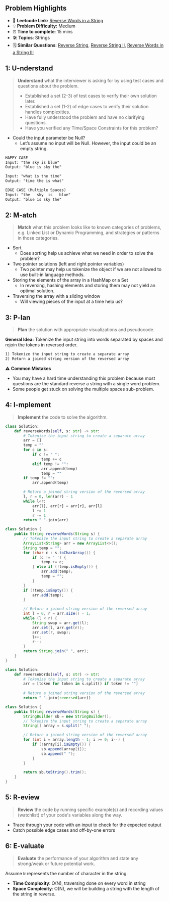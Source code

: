 ## Problem Highlights

* 🔗 **Leetcode Link:** [Reverse Words in a String](https://leetcode.com/problems/reverse-words-in-a-string/)
* 💡 **Problem Difficulty:** Medium
* ⏰ **Time to complete**: 15 mins
* 🛠️ **Topics**: Strings
* 🗒️ **Similar Questions**: [Reverse String](https://leetcode.com/problems/reverse-string/), [Reverse String II](https://leetcode.com/problems/reverse-string-ii/), [Reverse Words in a String III](https://leetcode.com/problems/reverse-words-in-a-string-iii/)
    
## 1: U-nderstand
 
> **Understand** what the interviewer is asking for by using test cases and questions about the problem.
> 
> - Established a set (2-3) of test cases to verify their own solution later.
> - Established a set (1-2) of edge cases to verify their solution handles complexities.
> - Have fully understood the problem and have no clarifying questions.
> - Have you verified any Time/Space Constraints for this problem?

- Could the input parameter be Null?
  - Let’s assume no input will be Null. However, the input could be an empty string.

```markdown
HAPPY CASE
Input: "the sky is blue"
Output: "blue is sky the"

Input: "what is the time"
Output: "time the is what"

EDGE CASE (Multiple Spaces)
Input: "the   sky  is   blue"
Output: "blue is sky the"
```   
    
## 2: M-atch

> **Match** what this problem looks like to known categories of problems, e.g. Linked List or Dynamic Programming, and strategies or patterns in those categories.

- Sort
    - Does sorting help us achieve what we need in order to solve the problem?
- Two pointer solutions (left and right pointer variables)
    - Two pointer may help us tokenize the object if we are not allowed to use built-in language methods.
- Storing the elements of the array in a HashMap or a Set
    - In reversing, hashing elements and storing them may not yield an optimal solution.
- Traversing the array with a sliding window
    - Will viewing pieces of the input at a time help us?

## 3: P-lan

> **Plan** the solution with appropriate visualizations and pseudocode.

**General Idea:** Tokenize the input string into words separated by spaces and rejoin the tokens in reversed order.

```markdown
1) Tokenize the input string to create a separate array 
2) Return a joined string version of the reversed array
```

⚠️ **Common Mistakes**

* You may have a hard time understanding this problem because most questions are the standard reverse a string with a single word problem.
* Some people get stuck on solving the multiple spaces sub-problem.

## 4: I-mplement

> **Implement** the code to solve the algorithm.


```python
class Solution:
    def reverseWords(self, s: str) -> str:
        # Tokenize the input string to create a separate array 
        arr = []
        temp = ""
        for c in s:
            if c != " ":
                temp += c 
            elif temp != "":
                arr.append(temp)
                temp = ""
        if temp != "":
            arr.append(temp)

        # Return a joined string version of the reversed array
        l, r = 0, len(arr) - 1
        while l<r:
            arr[l], arr[r] = arr[r], arr[l]
            l += 1
            r -= 1
        return " ".join(arr)
```
```java
class Solution {
    public String reverseWords(String s) {
        // Tokenize the input string to create a separate array
        ArrayList<String> arr = new ArrayList<>();
        String temp = "";
        for (char c : s.toCharArray()) {
            if (c != ' ') {
                temp += c;
            } else if (!temp.isEmpty()) {
                arr.add(temp);
                temp = "";
            }
        }
        if (!temp.isEmpty()) {
            arr.add(temp);
        }

        // Return a joined string version of the reversed array
        int l = 0, r = arr.size() - 1;
        while (l < r) {
            String swap = arr.get(l);
            arr.set(l, arr.get(r));
            arr.set(r, swap);
            l++;
            r--;
        }
        return String.join(" ", arr);
    }
}
```

```python
class Solution:
    def reverseWords(self, s: str) -> str:
        # Tokenize the input string to create a separate array 
        arr = [token for token in s.split() if token != ""]
        
        # Return a joined string version of the reversed array
        return " ".join(reversed(arr))
```
```java
class Solution {
    public String reverseWords(String s) {
        StringBuilder sb = new StringBuilder();
        // Tokenize the input string to create a separate array 
        String[] array = s.split(" ");

        // Return a joined string version of the reversed array
        for (int i = array.length - 1; i >= 0; i--) {
            if (!array[i].isEmpty()) {
                sb.append(array[i]);
                sb.append(" ");
            }
        }

        return sb.toString().trim();
    }
}
```
    
## 5: R-eview

> **Review** the code by running specific example(s) and recording values (watchlist) of your code's variables along the way.

- Trace through your code with an input to check for the expected output
- Catch possible edge cases and off-by-one errors

## 6: E-valuate

> **Evaluate** the performance of your algorithm and state any strong/weak or future potential work.

Assume `N` represents the number of character in the string.

* **Time Complexity**: O(N), traversing done on every word in string
* **Space Complexity**: O(N), we will be building a string with the length of the string in reverse.